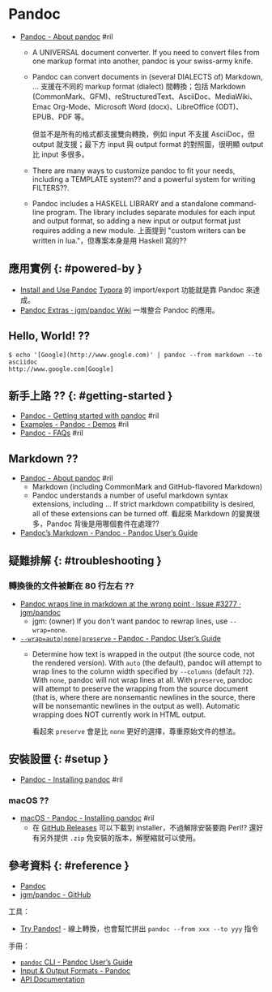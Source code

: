 # Pandoc

  - [Pandoc \- About pandoc](https://pandoc.org/) #ril
      - A UNIVERSAL document converter. If you need to convert files from one markup format into another, pandoc is your swiss-army knife.
      - Pandoc can convert documents in (several DIALECTS of) Markdown, ... 支援在不同的 markup format (dialect) 間轉換；包括 Markdown (CommonMark、GFM)、reStructuredText、AsciiDoc、MediaWiki、Emac Org-Mode、Microsoft Word (docx)、LibreOffice (ODT)、EPUB、PDF 等。

        但並不是所有的格式都支援雙向轉換，例如 input 不支援 AsciiDoc，但 output 就支援；最下方 input 與 output format 的對照圖，很明顯 output 比 input 多很多。

      - There are many ways to customize pandoc to fit your needs, including a TEMPLATE system?? and a powerful system for writing FILTERS??.
      - Pandoc includes a HASKELL LIBRARY and a standalone command-line program. The library includes separate modules for each input and output format, so adding a new input or output format just requires adding a new module. 上面提到 "custom writers can be written in lua."，但專案本身是用 Haskell 寫的??

## 應用實例 {: #powered-by }

  - [Install and Use Pandoc](https://support.typora.io/Install-and-Use-Pandoc/) [Typora](typora.md) 的 import/export 功能就是靠 Pandoc 來達成。
  - [Pandoc Extras · jgm/pandoc Wiki](https://github.com/jgm/pandoc/wiki/Pandoc-Extras) 一堆整合 Pandoc 的應用。

## Hello, World! ??

```
$ echo '[Google](http://www.google.com)' | pandoc --from markdown --to asciidoc
http://www.google.com[Google]
```

## 新手上路 ?? {: #getting-started }

  - [Pandoc \- Getting started with pandoc](https://pandoc.org/getting-started.html) #ril
  - [Examples - Pandoc \- Demos](https://pandoc.org/demos.html#examples) #ril
  - [Pandoc \- FAQs](https://pandoc.org/faqs.html) #ril

## Markdown ??

  - [Pandoc \- About pandoc](https://pandoc.org/) #ril
      - Markdown (including CommonMark and GitHub-flavored Markdown)
      - Pandoc understands a number of useful markdown syntax extensions, including ... If strict markdown compatibility is desired, all of these extensions can be turned off. 看起來 Markdown 的變異很多，Pandoc 背後是用哪個套件在處理??
  - [Pandoc’s Markdown - Pandoc \- Pandoc User’s Guide](https://pandoc.org/MANUAL.html#pandocs-markdown)

## 疑難排解 {: #troubleshooting }

### 轉換後的文件被斷在 80 行左右 ??

  - [Pandoc wraps line in markdown at the wrong point · Issue \#3277 · jgm/pandoc](https://github.com/jgm/pandoc/issues/3277)
      - jgm: (owner) If you don't want pandoc to rewrap lines, use `--wrap=none`.
  - [`--wrap=auto|none|preserve` - Pandoc \- Pandoc User’s Guide](https://pandoc.org/MANUAL.html#option--wrap)
      - Determine how text is wrapped in the output (the source code, not the rendered version). With `auto` (the default), pandoc will attempt to wrap lines to the column width specified by `--columns` (default `72`). With `none`, pandoc will not wrap lines at all. With `preserve`, pandoc will attempt to preserve the wrapping from the source document (that is, where there are nonsemantic newlines in the source, there will be nonsemantic newlines in the output as well). Automatic wrapping does NOT currently work in HTML output.

        看起來 `preserve` 會是比 `none` 更好的選擇，尊重原始文件的想法。

## 安裝設置 {: #setup }

  - [Pandoc \- Installing pandoc](https://pandoc.org/installing.html) #ril

### macOS ??

  - [macOS - Pandoc \- Installing pandoc](http://pandoc.org/installing.html#macos) #ril
      - 在 [GitHub Releases](https://github.com/jgm/pandoc/releases) 可以下載到 installer，不過解除安裝要跑 Perl!? 還好有另外提供 `.zip` 免安裝的版本，解壓縮就可以使用。

## 參考資料 {: #reference }

  - [Pandoc](https://pandoc.org/)
  - [jgm/pandoc - GitHub](https://github.com/jgm/pandoc)

工具：

  - [Try Pandoc!](http://pandoc.org/try/) - 線上轉換，也會幫忙拼出 `pandoc --from xxx --to yyy` 指令

手冊：

  - [`pandoc` CLI - Pandoc User’s Guide](https://pandoc.org/MANUAL.html)
  - [Input & Output Formats - Pandoc](https://pandoc.org/)
  - [API Documentation](http://hackage.haskell.org/package/pandoc)
